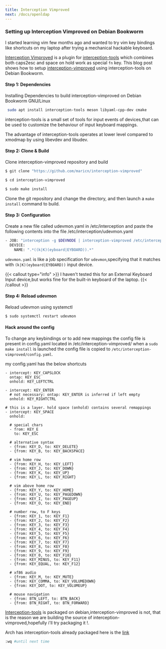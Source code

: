 ```yaml
---
title: Interception Vimproved
next: /docs/openldap
---
```


### Setting up Interception Vimproved on Debian Bookworm

I started learning vim few months ago and wanted to try vim key bindings like shortcuts on my laptop after trying a mechanical hackable keyboard.

[Interception Vimproved](https://github.com/maricn/interception-vimproved) is a plugin for [interception-tools](https://gitlab.com/interception/linux/tools) which combines both caps2esc and space on hold work as special ```fn``` key.
This blog post shows how to setup [interception-vimproved](https://github.com/maricn/interception-vimproved) using interception-tools on Debian Bookworm.

#### Step 1: Dependencies 

Installing Dependencies to build interception-vimproved on Debian Bookworm GNU/Linux
 
```bash
 sudo apt install interception-tools meson libyaml-cpp-dev cmake 
```
interception-tools is a small set of tools for input events of devices,that can be used to customize the behaviour of input keyboard mappings.

The advantage of interception-tools operates at lower level compared to xmodmap by using libevdev and libudev.

#### Step 2: Clone & Build

Clone interception-vimproved repository and build
```bash
$ git clone "https://github.com/maricn/interception-vimproved"

$ cd interception-vimproved

$ sudo make install
``` 
Clone the git repository and change the directory, and then launch a ```make install``` command to build.
#### Step 3: Configuration

Create a new file called udevmon.yaml in /etc/interception and paste the following contents into the file /etc/interception/udevmon.yaml
```bash
- JOB: "interception -g $DEVNODE | interception-vimproved /etc/interception-vimproved/config.yaml | uinput -d $DEVNODE"
  DEVICE:
    NAME: ".*((k|K)(eyboard|EYBOARD)).*"
``` 

```udevmon.yaml``` is like a job specification for ```udevmon```,specifying that it matches with ```(k|K)(eyboard|EYBOARD))``` input device.

{{< callout type="info" >}}
  I haven't tested this for an External Keyboard Input device,but works fine for the built-in keyboard of the laptop.
{{< /callout >}}
#### Step 4: Reload udevmon 

Reload udevmon using systemctl
```bash 
$ sudo systemctl restart udevmon
``` 

#### Hack around the config
To change any keybindings or to add new mappings the config file is present in config.yaml located in /etc/interception-vimproved/ when a ```sudo make install``` is launched the config file is 
copied to ```/etc/interception-vimproved/config.yaml```.

my config.yaml has the below shortcuts
```bash{filename="/etc/interception-vimproved/config.yaml"}
- intercept: KEY_CAPSLOCK
  ontap: KEY_ESC
  onhold: KEY_LEFTCTRL

- intercept: KEY_ENTER
  # not necessary: ontap: KEY_ENTER is inferred if left empty
  onhold: KEY_RIGHTCTRL

# this is a layer. hold space (onhold) contains several remappings
- intercept: KEY_SPACE
  onhold:

  # special chars
  - from: KEY_E
    to: KEY_ESC

  # alternative syntax
  - {from: KEY_D, to: KEY_DELETE}
  - {from: KEY_B, to: KEY_BACKSPACE}

  # vim home row
  - {from: KEY_H, to: KEY_LEFT}
  - {from: KEY_J, to: KEY_DOWN}
  - {from: KEY_K, to: KEY_UP}
  - {from: KEY_L, to: KEY_RIGHT}

  # vim above home row
  - {from: KEY_Y, to: KEY_HOME}
  - {from: KEY_U, to: KEY_PAGEDOWN}
  - {from: KEY_I, to: KEY_PAGEUP}
  - {from: KEY_O, to: KEY_END}

  # number row, to F keys
  - {from: KEY_1, to: KEY_F1}
  - {from: KEY_2, to: KEY_F2}
  - {from: KEY_3, to: KEY_F3}
  - {from: KEY_4, to: KEY_F4}
  - {from: KEY_5, to: KEY_F5}
  - {from: KEY_6, to: KEY_F6}
  - {from: KEY_7, to: KEY_F7}
  - {from: KEY_8, to: KEY_F8}
  - {from: KEY_9, to: KEY_F9}
  - {from: KEY_0, to: KEY_F10}
  - {from: KEY_MINUS, to: KEY_F11}
  - {from: KEY_EQUAL, to: KEY_F12}

  # xf86 audio
  - {from: KEY_M, to: KEY_MUTE}
  - {from: KEY_COMMA, to: KEY_VOLUMEDOWN}
  - {from: KEY_DOT, to: KEY_VOLUMEUP}

  # mouse navigation
  - {from: BTN_LEFT, to: BTN_BACK}
  - {from: BTN_RIGHT, to: BTN_FORWARD}
``` 

[Interception-tools](https://tracker.debian.org/pkg/interception-tools) is packaged on debian,interception-vimproved is not, 
that is the reason we are building the source of interception-vimproved,hopefully i'll try packaging it !.

Arch has interception-tools already packaged here is the [link](https://wiki.archlinux.org/title/Interception-tools)

```bash
:wq #until next time
```


